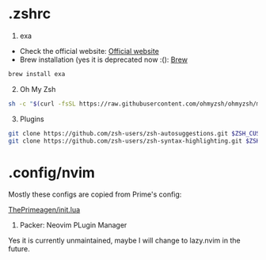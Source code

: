 # .zshrc 

1. exa

- Check the official website: [Official website](https://the.exa.website/) 
- Brew installation (yes it is deprecated now :(): [Brew](https://formulae.brew.sh/formula/exa)
```sh
brew install exa
```

2. Oh My Zsh

```sh
sh -c "$(curl -fsSL https://raw.githubusercontent.com/ohmyzsh/ohmyzsh/master/tools/install.sh)"
```

3. Plugins

```sh
git clone https://github.com/zsh-users/zsh-autosuggestions.git $ZSH_CUSTOM/plugins/zsh-autosuggestions
git clone https://github.com/zsh-users/zsh-syntax-highlighting.git $ZSH_CUSTOM/plugins/zsh-syntax-highlighting
```

# .config/nvim

Mostly these configs are copied from Prime's config:

[ThePrimeagen/init.lua](https://github.com/ThePrimeagen/init.lua)

1. Packer: Neovim PLugin Manager

Yes it is currently unmaintained, maybe I will change to lazy.nvim in the future.
